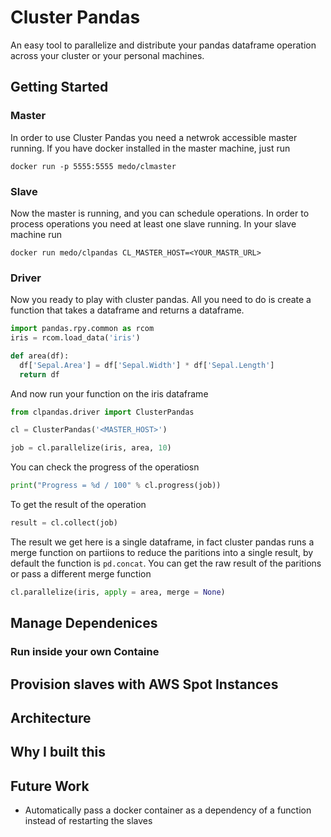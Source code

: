 # Cluster Pandas

An easy tool to parallelize and distribute your pandas dataframe operation across your cluster or your personal machines.

## Getting Started

### Master

In order to use Cluster Pandas you need a netwrok accessible master running. If you have docker installed in the master machine, just run

`docker run -p 5555:5555 medo/clmaster`

### Slave

Now the master is running, and you can schedule operations. In order to process operations you need at least one slave running. In your slave machine run

`docker run medo/clpandas CL_MASTER_HOST=<YOUR_MASTR_URL>`

### Driver

Now you ready to play with cluster pandas. All you need to do is create a function that takes a dataframe and returns a dataframe.

```python
import pandas.rpy.common as rcom
iris = rcom.load_data('iris')

def area(df):
  df['Sepal.Area'] = df['Sepal.Width'] * df['Sepal.Length']
  return df

```

And now run your function on the iris dataframe

```python
from clpandas.driver import ClusterPandas

cl = ClusterPandas('<MASTER_HOST>')

job = cl.parallelize(iris, area, 10)

```

You can check the progress of the operatiosn

```python
print("Progress = %d / 100" % cl.progress(job))
```

To get the result of the operation

```python
result = cl.collect(job)
```

The result we get here is a single dataframe, in fact cluster pandas runs a merge function on partiions to reduce the paritions into a single result, by default the function is `pd.concat`. You can get the raw result of the paritions or pass a different merge function

```python
cl.parallelize(iris, apply = area, merge = None)

```

## Manage Dependenices

### Run inside your own Containe

## Provision slaves with AWS Spot Instances


## Architecture

## Why I built this

## Future Work

- Automatically pass a docker container as a dependency of a function instead of restarting the slaves
